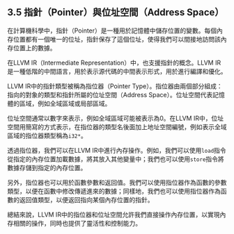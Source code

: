 ## 3.5 指針（Pointer）與位址空間（Address Space）

在計算機科學中，指針（Pointer）是一種用於記憶體中儲存位置的變數。每個內存位置都有一個唯一的位址，指針保存了這個位址，使得我們可以間接地訪問該內存位置上的數據。

在LLVM IR（Intermediate Representation）中，也支援指針的概念。LLVM IR是一種低階的中間語言，用於表示源代碼的中間表示形式，用於進行編譯和優化。

LLVM IR中的指針類型被稱為指位器（Pointer Type）。指位器由兩個部分組成：指向的對象的類型和指針所屬的位址空間（Address Space）。位址空間代表記憶體的區域，例如全域區域或局部區域。

位址空間通常以數字來表示，例如全域區域可能被表示為0。在LLVM IR中，位址空間用簡寫的方式表示，在指位器的類型名後面加上地址空間編號，例如表示全域區域的指位器類型稱為`i32*`。

透過指位器，我們可以在LLVM IR中進行內存操作。例如，我們可以使用`load`指令從指定的內存位置加載數據，將其放入其他變量中；我們也可以使用`store`指令將數據存儲到指定的內存位置。

另外，指位器也可以用於函數參數和返回值。我們可以使用指位器作為函數的參數類型，以便在函數中修改傳遞進來的數據；同樣地，我們也可以使用指位器作為函數的返回值類型，以便返回指向某個內存位置的指針。

總結來說，LLVM IR中的指位器和位址空間允許我們直接操作內存位置，以實現內存相關的操作，同時也提供了靈活性和控制能力。